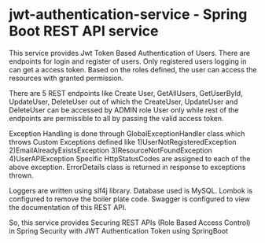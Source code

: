 # jwt-authentication-service - Spring Boot REST API service

This service provides Jwt Token Based Authentication of Users.
There are endpoints for login and register of users.
Only registered users logging in can get a access token.
Based on the roles defined, the user can access the resources with granted permission.

There are 5 REST endpoints like Create User, GetAllUsers, GetUserById, UpdateUser, DeleteUser out of which the CreateUser, UpdateUser and DeleteUser can be accessed by ADMIN role User only
while rest of the endpoints are permissible to all by passing the valid access token.

Exception Handling is done through GlobalExceptionHandler class which throws Custom Exceptions defined like 
1)UserNotRegisteredException
2)EmailAlreadyExistsException
3)ResourceNotFoundException
4)UserAPIException
Specific HttpStatusCodes are assigned to each of the above exception.
ErrorDetails class is returned in response to exceptions thrown.

Loggers are written using slf4j library.
Database used is MySQL.
Lombok is configured to remove the boiler plate code.
Swagger is configured to view the documentation of this REST API.

So, this service provides Securing REST APIs (Role Based Access Control) in Spring Security with JWT Authentication Token using SpringBoot
